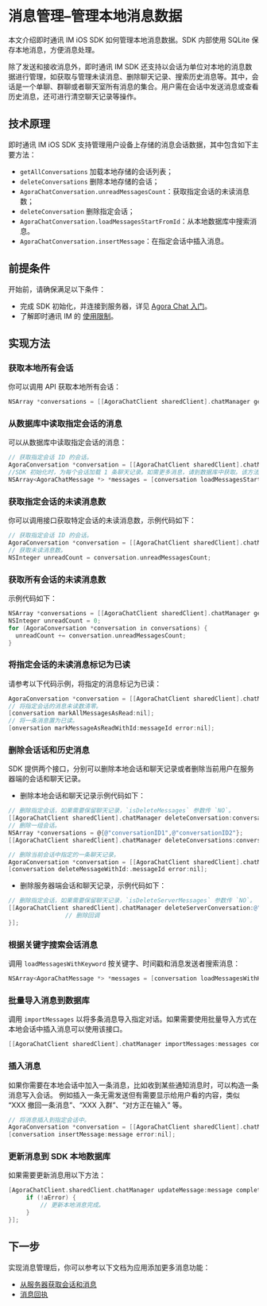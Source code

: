 # 消息管理–管理本地消息数据

本文介绍即时通讯 IM iOS SDK 如何管理本地消息数据。SDK 内部使用 SQLite 保存本地消息，方便消息处理。

除了发送和接收消息外，即时通讯 IM SDK 还支持以会话为单位对本地的消息数据进行管理，如获取与管理未读消息、删除聊天记录、搜索历史消息等。其中，会话是一个单聊、群聊或者聊天室所有消息的集合。用户需在会话中发送消息或查看历史消息，还可进行清空聊天记录等操作。



## 技术原理

即时通讯 IM iOS SDK 支持管理用户设备上存储的消息会话数据，其中包含如下主要方法：

- `getAllConversations` 加载本地存储的会话列表；
- `deleteConversations` 删除本地存储的会话；
- `AgoraChatConversation.unreadMessagesCount`：获取指定会话的未读消息数；
- `deleteConversation` 删除指定会话；
- `AgoraChatConversation.loadMessagesStartFromId`：从本地数据库中搜索消息。
- `AgoraChatConversation.insertMessage`：在指定会话中插入消息。

## 前提条件

开始前，请确保满足以下条件：

- 完成 SDK 初始化，并连接到服务器，详见 [Agora Chat 入门](./agora_chat_get_started_ios?platform=iOS)。
- 了解即时通讯 IM 的 [使用限制](./agora_chat_limitation?platform=iOS)。

## 实现方法

### 获取本地所有会话

你可以调用 API 获取本地所有会话：

```objective-c
NSArray *conversations = [[AgoraChatClient sharedClient].chatManager getAllConversations];
```

### 从数据库中读取指定会话的消息

可以从数据库中读取指定会话的消息：

```objective-c
// 获取指定会话 ID 的会话。
AgoraConversation *conversation = [[AgoraChatClient sharedClient].chatManager getConversation:conversationId type:type createIfNotExist:YES];
//SDK 初始化时，为每个会话加载 1 条聊天记录。如需更多消息，请到数据库中获取。该方法获取 `startMsgId` 之前的 `count` 条消息，SDK 会将这些消息自动存入此会话，app 无需添加到会话中。
NSArray<AgoraChatMessage *> *messages = [conversation loadMessagesStartFromId:startMsgId count:count searchDirection:MessageSearchDirectionUp];
```

### 获取指定会话的未读消息数

你可以调用接口获取特定会话的未读消息数，示例代码如下：

```objective-c
// 获取指定会话 ID 的会话。
AgoraConversation *conversation = [[AgoraChatClient sharedClient].chatManager getConversation:conversationId type:type createIfNotExist:YES];
// 获取未读消息数。
NSInteger unreadCount = conversation.unreadMessagesCount;
```

### 获取所有会话的未读消息数

示例代码如下：

```objectivec
NSArray *conversations = [[AgoraChatClient sharedClient].chatManager getAllConversations];
NSInteger unreadCount = 0;
for (AgoraConversation *conversation in conversations) {
  unreadCount += conversation.unreadMessagesCount;
}
```

### 将指定会话的未读消息标记为已读

请参考以下代码示例，将指定的消息标记为已读：

```objectivec
AgoraConversation *conversation = [[AgoraChatClient sharedClient].chatManager getConversation:conversationId type:type createIfNotExist:YES];
// 将指定会话的消息未读数清零。
[conversation markAllMessagesAsRead:nil];
// 将一条消息置为已读。
[onversation markMessageAsReadWithId:messageId error:nil];
```

### 删除会话话和历史消息

SDK 提供两个接口，分别可以删除本地会话和聊天记录或者删除当前用户在服务器端的会话和聊天记录。

- 删除本地会话和聊天记录示例代码如下：

```objective-c
// 删除指定会话，如果需要保留聊天记录，`isDeleteMessages` 参数传 `NO`。
[[AgoraChatClient sharedClient].chatManager deleteConversation:conversationId isDeleteMessages:YES completion:nil];
// 删除一组会话。
NSArray *conversations = @{@"conversationID1",@"conversationID2"};
[[AgoraChatClient sharedClient].chatManager deleteConversations:conversations isDeleteMessages:YES completion:nil];
```

```objective-c
// 删除当前会话中指定的一条聊天记录。
AgoraConversation *conversation = [[AgoraChatClient sharedClient].chatManager getConversation:conversationId type:type createIfNotExist:YES];
[conversation deleteMessageWithId:.messageId error:nil];
```

- 删除服务器端会话和聊天记录，示例代码如下：

```objective-c
// 删除指定会话，如果需要保留聊天记录，`isDeleteServerMessages` 参数传 `NO`。
[[AgoraChatClient sharedClient].chatManager deleteServerConversation:@"conversationId1" conversationType:AgoraConversationTypeChat isDeleteServerMessages:YES completion:^(NSString *aConversationId, AgoraChatError *aError) {
                // 删除回调
}];
```

### 根据关键字搜索会话消息

调用 `loadMessagesWithKeyword` 按关键字、时间戳和消息发送者搜索消息：

```objective-c
NSArray<AgoraChatMessage *> *messages = [conversation loadMessagesWithKeyword:keyword timestamp:0 count:50 fromUser:nil searchDirection:MessageSearchDirectionDown];
```

### 批量导入消息到数据库

调用 `importMessages` 以将多条消息导入指定对话。如果需要使用批量导入方式在本地会话中插入消息可以使用该接口。

```objective-c
[[AgoraChatClient sharedClient].chatManager importMessages:messages completion:nil];
```

### 插入消息

如果你需要在本地会话中加入一条消息，比如收到某些通知消息时，可以构造一条消息写入会话。
例如插入一条无需发送但有需要显示给用户看的内容，类似 “XXX 撤回一条消息”、“XXX 入群”、“对方正在输入” 等。

```objective-c
// 将消息插入到指定会话中。
AgoraConversation *conversation = [[AgoraChatClient sharedClient].chatManager getConversation:conversationId type:type createIfNotExist:YES];
[conversation insertMessage:message error:nil];
```

### 更新消息到 SDK 本地数据库

如果需要更新消息用以下方法：

```objective-c
[AgoraChatClient.sharedClient.chatManager updateMessage:message completion:^(AgoraChatChatMessage *aMessage, AgoraChatError *aError) {
     if (!aError) {
         // 更新本地消息完成。
     }
}];
```

## 下一步

实现消息管理后，你可以参考以下文档为应用添加更多消息功能：

- [从服务器获取会话和消息](./agora_chat_retrieve_message_ios?platform=iOS)
- [消息回执](./agora_chat_message_receipt_ios?platform=iOS)